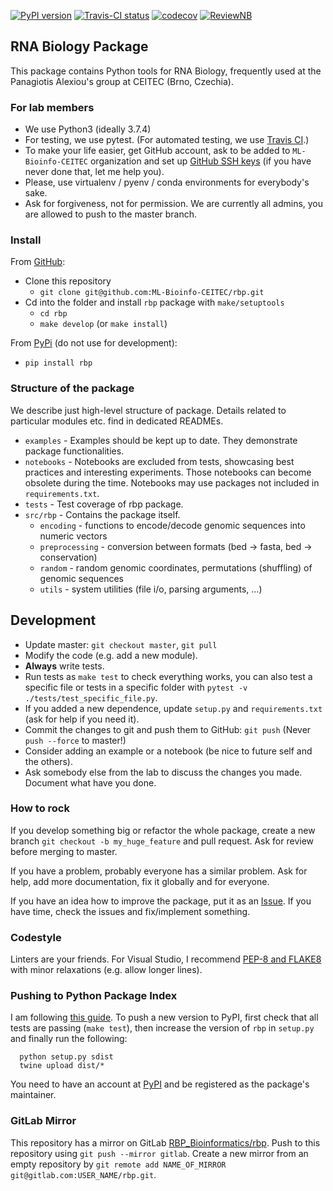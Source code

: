 [![PyPI version](https://badge.fury.io/py/rbp.svg)](https://badge.fury.io/py/rbp) 
[![Travis-CI status](https://travis-ci.org/ML-Bioinfo-CEITEC/rbp.svg?branch=master)](https://travis-ci.org/ML-Bioinfo-CEITEC/rbp?branch=master)
[![codecov](https://codecov.io/gh/ML-Bioinfo-CEITEC/rbp/branch/master/graph/badge.svg)](https://codecov.io/gh/ML-Bioinfo-CEITEC/rbp)
[![ReviewNB](https://img.shields.io/badge/notebooks-reviewnb-orange.svg)](https://app.reviewnb.com/ML-Bioinfo-CEITEC/rbp/)

## RNA Biology Package

This package contains Python tools for RNA Biology, frequently used at the Panagiotis Alexiou's group at CEITEC (Brno, Czechia).

### For lab members
 - We use Python3 (ideally 3.7.4)   
 - For testing, we use pytest. (For automated testing, we use [Travis CI](https://travis-ci.org/ML-Bioinfo-CEITEC/rbp?branch=master).)
 - To make your life easier, get GitHub account, ask to be added to `ML-Bioinfo-CEITEC` organization and set up [GitHub SSH keys](https://help.github.com/en/github/authenticating-to-github/connecting-to-github-with-ssh) (if you have never done that, let me help you).
 - Please, use virtualenv / pyenv / conda environments for everybody's sake.
 - Ask for forgiveness, not for permission. We are currently all admins, you are allowed to push to the master branch.

### Install

From [GitHub](https://github.com/ML-Bioinfo-CEITEC/rbp):
 - Clone this repository
   - `git clone git@github.com:ML-Bioinfo-CEITEC/rbp.git`
 - Cd into the folder and install `rbp` package with `make/setuptools`
   - `cd rbp`
   - `make develop` (or `make install`) 

From [PyPi](https://pypi.org/project/rbp/) (do not use for development):
 - `pip install rbp`

### Structure of the package
We describe just high-level structure of package. Details related to particular modules etc. find in dedicated READMEs.
 - `examples` - Examples should be kept up to date. They demonstrate package functionalities.
 - `notebooks` - Notebooks are excluded from tests, showcasing best practices and interesting experiments. Those notebooks can become obsolete during the time. Notebooks may use packages not included in `requirements.txt`.
 - `tests` - Test coverage of rbp package.
 - `src/rbp`  - Contains the package itself.
   - `encoding` -   functions to encode/decode genomic sequences into numeric vectors
   - `preprocessing` - conversion between formats (bed -> fasta, bed -> conservation)
   - `random` -   random genomic coordinates, permutations (shuffling) of genomic sequences
   - `utils` -   system utilities (file i/o, parsing arguments, ...)

## Development
 - Update master: `git checkout master`, `git pull` 
 - Modify the code (e.g. add a new module).
 - **Always** write tests.
 - Run tests as `make test` to check everything works, you can also test a specific file or tests in a specific folder with `pytest -v ./tests/test_specific_file.py`.
 - If you added a new dependence, update `setup.py` and `requirements.txt` (ask for help if you need it).
 - Commit the changes to git and push them to GitHub: `git push` (Never `push --force` to master!)
 - Consider adding an example or a notebook (be nice to future self and the others).
 - Ask somebody else from the lab to discuss the changes you made. Document what have you done.
 
### How to rock
If you develop something big or refactor the whole package, create a new branch `git checkout -b my_huge_feature` and pull request. Ask for review before merging to master. 

If you have a problem, probably everyone has a similar problem. Ask for help, add more documentation, fix it globally and for everyone.

If you have an idea how to improve the package, put it as an [Issue](https://github.com/ML-Bioinfo-CEITEC/rbp/issues). If you have time, check the issues and fix/implement something. 

### Codestyle
Linters are your friends. For Visual Studio, I recommend [PEP-8 and FLAKE8](https://code.visualstudio.com/docs/python/linting#_specific-linters) with minor relaxations (e.g. allow longer lines).

### Pushing to Python Package Index 

I am following [this guide](https://medium.com/@joel.barmettler/how-to-upload-your-python-package-to-pypi-65edc5fe9c56). To push a new version to PyPI, first check that all tests are passing (`make test`), then increase the version of `rbp` in `setup.py` and finally run the following:

```
  python setup.py sdist
  twine upload dist/*
```

You need to have an account at [PyPI](https://pypi.org/) and be registered as the package's maintainer.

### GitLab Mirror

This repository has a mirror on GitLab [RBP_Bioinformatics/rbp](https://gitlab.com/RBP_Bioinformatics/rbp). Push to this repository using `git push --mirror gitlab`. Create a new mirror from an empty repository by `git remote add NAME_OF_MIRROR git@gitlab.com:USER_NAME/rbp.git`.
